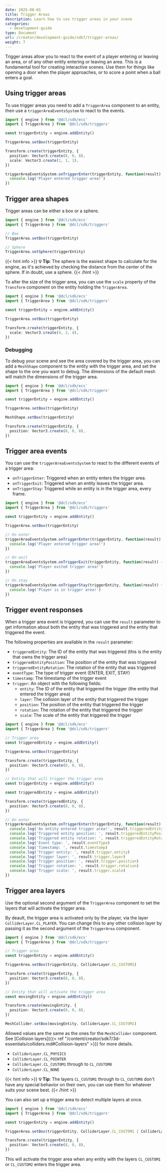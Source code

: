 ```yaml
---
date: 2025-08-01
title: Trigger Areas
description: Learn how to use trigger areas in your scene
categories:
  - development-guide
type: Document
url: /creator/development-guide/sdk7/trigger-areas/
weight: 7
---
```



Trigger areas allow you to react to the event of a player entering or leaving an area, or of any other entity entering or leaving an area. This is a fundamental tool for creating interactive scenes. Use them for things like opening a door when the player approaches, or to score a point when a ball enters a goal.

## Using trigger areas

To use trigger areas you need to add a `TriggerArea` component to an entity, then use a `triggerAreaEventsSystem` to react to the events.

```ts
import { engine } from '@dcl/sdk/ecs'
import { TriggerArea } from '@dcl/sdk/triggers'

const triggerEntity = engine.addEntity()

TriggerArea.setBox(triggerEntity)

Transform.create(triggerEntity, {
  position: Vector3.create(8, 0, 8),
  scale: Vector3.create(1, 1, 1),
})

triggerAreaEventsSystem.onTriggerEnter(triggerEntity, function(result) {
  console.log('Player entered trigger area!')
})
```

## Trigger area shapes

Trigger areas can be either a box or a sphere.


```ts
import { engine } from '@dcl/sdk/ecs'
import { TriggerArea } from '@dcl/sdk/triggers'

// Box
TriggerArea.setBox(triggerEntity)

// Sphere
TriggerArea.setSphere(triggerEntity)
```


{{< hint info >}}
**💡 Tip**: The sphere is the easiest shape to calculate for the engine, as it's achieved by checking the distance from the center of the sphere. If in doubt, use a sphere.
{{< /hint >}}


To alter the size of the trigger area, you can use the `scale` property of the `Transform` component on the entity holding the `TriggerArea`.

```ts
import { engine } from '@dcl/sdk/ecs'
import { TriggerArea } from '@dcl/sdk/triggers'

const triggerEntity = engine.addEntity()

TriggerArea.setBox(triggerEntity)

Transform.create(triggerEntity, {
  scale: Vector3.create(4, 2, 4),
})
```

### Debugging

To debug your scene and see the area covered by the trigger area, you can add a `MeshShape` component to the entity with the trigger area, and set the shape to the one you want to debug. The dimensions of the default mesh will match the dimensions of the trigger area.

```ts
import { engine } from '@dcl/sdk/ecs'
import { TriggerArea } from '@dcl/sdk/triggers'

const triggerEntity = engine.addEntity()

TriggerArea.setBox(triggerEntity)

MeshShape.setBox(triggerEntity)

Transform.create(triggerEntity, {
  position: Vector3.create(8, 0, 8),
})
```

## Trigger area events

You can use the `triggerAreaEventsSystem` to react to the different events of a trigger area:

- `onTriggerEnter`: Triggered when an entity enters the trigger area.
- `onTriggerExit`: Triggered when an entity leaves the trigger area.
- `onTriggerStay`: Triggered while an entity is in the trigger area, every frame.


```ts
import { engine } from '@dcl/sdk/ecs'
import { TriggerArea } from '@dcl/sdk/triggers'

const triggerEntity = engine.addEntity()

TriggerArea.setBox(triggerEntity)

// On enter
triggerAreaEventsSystem.onTriggerEnter(triggerEntity, function(result) {
  console.log('Player entered trigger area!')
})

// On exit
triggerAreaEventsSystem.onTriggerExit(triggerEntity, function(result) {
  console.log('Player exited trigger area!')
})

// On stay
triggerAreaEventsSystem.onTriggerStay(triggerEntity, function(result) {
  console.log('Player is in trigger area!')
})
```

## Trigger event responses

When a trigger area event is triggered, you can use the `result` parameter to get information about both the entity that was triggered and the entity that triggered the event.

The following properties are available in the `result` parameter:


- `triggeredEntity`: The ID of the entity that was triggered (this is the entity that owns the trigger area)
- `triggeredEntityPosition`: The position of the entity that was triggered
- `triggeredEntityRotation`: The rotation of the entity that was triggered
- `eventType`: The type of trigger event (ENTER, EXIT, STAY)
- `timestamp`: The timestamp of the trigger event
- `trigger`: An object with the following fields:
    - `entity`: The ID of the entity that triggered the trigger (the entity that entered the trigger area)
    - `layer`: The collision layer of the entity that triggered the trigger
    - `position`: The position of the entity that triggered the trigger
    - `rotation`: The rotation of the entity that triggered the trigger
    - `scale`: The scale of the entity that triggered the trigger

```ts
import { engine } from '@dcl/sdk/ecs'
import { TriggerArea } from '@dcl/sdk/triggers'

// Trigger area
const triggeredEntity = engine.addEntity()

TriggerArea.setBox(triggerEntity)

Transform.create(triggerEntity, {
  position: Vector3.create(8, 0, 8),
})

// Entity that will trigger the trigger area
const triggerEntity = engine.addEntity()

const triggeredEntity = engine.addEntity()

Transform.create(triggeredEntity, {
  position: Vector3.create(8, 0, 8),
})

// On enter
triggerAreaEventsSystem.onTriggerEnter(triggerEntity, function(result) {
  console.log('An entity entered trigger area!', result.triggeredEntity)
  console.log('Triggered entity position: ', result.triggeredEntityPosition)
  console.log('Triggered entity rotation: ', result.triggeredEntityRotation)
  console.log('Event type: ', result.eventType)
  console.log('Timestamp: ', result.timestamp)
  console.log('Trigger entity: ', result.trigger.entity)
  console.log('Trigger layer: ', result.trigger.layer)
  console.log('Trigger position: ', result.trigger.position)
  console.log('Trigger rotation: ', result.trigger.rotation)
  console.log('Trigger scale: ', result.trigger.scale)
})
```


## Trigger area layers

Use the optional second argument of the `TriggerArea` component to set the layers that will activate the trigger area.

By deault, the trigger area is activated only by the player, via the layer `ColliderLayer.CL_PLAYER`. You can change this to any other collision layer by passing it as the second argument of the `TriggerArea` component.

```ts
import { engine } from '@dcl/sdk/ecs'
import { TriggerArea } from '@dcl/sdk/triggers'

// Trigger area
const triggerEntity = engine.addEntity()

TriggerArea.setBox(triggerEntity, ColliderLayer.CL_CUSTOM1)

Transform.create(triggerEntity, {
  position: Vector3.create(8, 0, 8),
})

// Entity that will activate the trigger area
const movingEntity = engine.addEntity()

Transform.create(movingEntity, {
  position: Vector3.create(8, 0, 8),
})

MeshCollider.setBox(movingEntity, ColliderLayer.CL_CUSTOM1)
```

Allowed values are the same as the ones for the `MeshCollider` component. See [Collision layers]({{< ref "/content/creator/sdk7/3d-essentials/colliders.md#Collision-layers" >}}) for more details.

- `ColliderLayer.CL_PHYSICS`
- `ColliderLayer.CL_POINTER`
- `ColliderLayer.CL_CUSTOM1` through to `CL_CUSTOM8`
- `ColliderLayer.CL_NONE`

{{< hint info >}}
**💡 Tip**: The layers `CL_CUSTOM1` through to `CL_CUSTOM8` don't have any special behavior on their own, you can use them for whatever suits your scene best.
{{< /hint >}}

You can also set up a trigger area to detect multiple layers at once.

```ts
import { engine } from '@dcl/sdk/ecs'
import { TriggerArea } from '@dcl/sdk/triggers'

const triggerEntity = engine.addEntity()

TriggerArea.setBox(triggerEntity, ColliderLayer.CL_CUSTOM1 | ColliderLayer.CL_CUSTOM2)

Transform.create(triggerEntity, {
  position: Vector3.create(8, 0, 8),
})
```

This will activate the trigger area when any entity with the layers `CL_CUSTOM1` or `CL_CUSTOM2` enters the trigger area.
